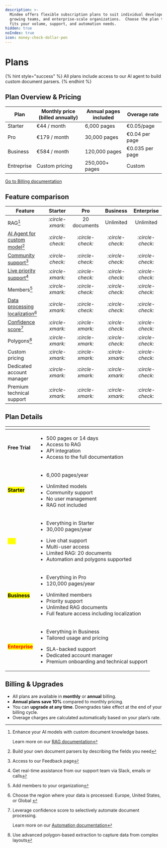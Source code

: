 ```yaml
---
description: >-
  Mindee offers flexible subscription plans to suit individual developers,
  growing teams, and enterprise-scale organizations.  Choose the plan that best
  fits your volume, support, and automation needs.
hidden: true
noIndex: true
icon: money-check-dollar-pen
---
```


# Plans

{% hint style="success" %}
All plans include access to our AI agent to build custom document parsers.
{% endhint %}

## Plan Overview & Pricing

| Plan       | Monthly price (billed annually) | Annual pages included | Overage rate    |
| ---------- | ------------------------------- | --------------------- | --------------- |
| Starter    | €44 / month                     | 6,000 pages           | €0.05/page      |
| Pro        | €179 / month                    | 30,000 pages          | €0.04 per page  |
| Business   | €584 / month                    | 120,000 pages         | €0.035 per page |
| Entreprise | Custom pricing                  | 250,000+ pages        | Custom          |

<a href="billing.md" class="button primary">Go to Billing documentation</a>

## Feature comparison

| Feature                                                |                    Starter                    |                      Pro                      |                    Business                   |                   Enterprise                  |
| ------------------------------------------------------ | :-------------------------------------------: | :-------------------------------------------: | :-------------------------------------------: | :-------------------------------------------: |
| RAG[^1]                                                | <i class="fa-circle-xmark">:circle-xmark:</i> |                  20 documents                 |                   Unlimited                   |                   Unlimited                   |
| [AI Agent for custom model](#user-content-fn-2)[^2]    | <i class="fa-circle-check">:circle-check:</i> | <i class="fa-circle-check">:circle-check:</i> | <i class="fa-circle-check">:circle-check:</i> | <i class="fa-circle-check">:circle-check:</i> |
| [Community support](#user-content-fn-3)[^3]            | <i class="fa-circle-check">:circle-check:</i> | <i class="fa-circle-check">:circle-check:</i> | <i class="fa-circle-check">:circle-check:</i> | <i class="fa-circle-check">:circle-check:</i> |
| [Live priority support](#user-content-fn-4)[^4]        | <i class="fa-circle-xmark">:circle-xmark:</i> | <i class="fa-circle-check">:circle-check:</i> | <i class="fa-circle-check">:circle-check:</i> | <i class="fa-circle-check">:circle-check:</i> |
| Members[^5]                                            | <i class="fa-circle-xmark">:circle-xmark:</i> | <i class="fa-circle-check">:circle-check:</i> | <i class="fa-circle-check">:circle-check:</i> | <i class="fa-circle-check">:circle-check:</i> |
| [Data processing localization](#user-content-fn-6)[^6] | <i class="fa-circle-xmark">:circle-xmark:</i> | <i class="fa-circle-check">:circle-check:</i> | <i class="fa-circle-check">:circle-check:</i> | <i class="fa-circle-check">:circle-check:</i> |
| [Confidence score](#user-content-fn-7)[^7]             | <i class="fa-circle-xmark">:circle-xmark:</i> | <i class="fa-circle-xmark">:circle-xmark:</i> | <i class="fa-circle-check">:circle-check:</i> | <i class="fa-circle-check">:circle-check:</i> |
| Polygons[^8]                                           | <i class="fa-circle-xmark">:circle-xmark:</i> | <i class="fa-circle-xmark">:circle-xmark:</i> | <i class="fa-circle-check">:circle-check:</i> | <i class="fa-circle-check">:circle-check:</i> |
| Custom pricing                                         | <i class="fa-circle-xmark">:circle-xmark:</i> | <i class="fa-circle-xmark">:circle-xmark:</i> | <i class="fa-circle-xmark">:circle-xmark:</i> | <i class="fa-circle-check">:circle-check:</i> |
| Dedicated account manager                              | <i class="fa-circle-xmark">:circle-xmark:</i> | <i class="fa-circle-xmark">:circle-xmark:</i> | <i class="fa-circle-xmark">:circle-xmark:</i> | <i class="fa-circle-check">:circle-check:</i> |
| Premium technical support                              | <i class="fa-circle-xmark">:circle-xmark:</i> | <i class="fa-circle-xmark">:circle-xmark:</i> | <i class="fa-circle-xmark">:circle-xmark:</i> | <i class="fa-circle-check">:circle-check:</i> |

## Plan Details

<table data-view="cards" data-full-width="false"><thead><tr><th></th><th></th></tr></thead><tbody><tr><td><strong>Free Trial</strong></td><td><ul><li>500 pages or 14 days</li><li>Access to RAG</li><li>API integration</li><li>Access to the full documentation</li></ul></td></tr><tr><td><mark style="color:$primary;"><strong>Starter</strong></mark></td><td><ul><li>6,000 pages/year</li></ul><ul><li>Unlimited models</li><li>Community support</li><li>No user management</li><li>RAG not included</li></ul></td></tr><tr><td><mark style="color:yellow;"><strong>Pro</strong></mark></td><td><ul><li>Everything in Starter</li><li>30,000 pages/year</li></ul><ul><li>Live chat support</li><li>Multi-user access</li><li>Limited RAG: 20 documents</li><li>Automation and polygons supported</li></ul></td></tr><tr><td><mark style="color:$success;"><strong>Business</strong></mark></td><td><ul><li>Everything in Pro</li><li>120,000 pages/year</li></ul><ul><li>Unlimited members</li><li>Priority support</li><li>Unlimited RAG documents</li><li>Full feature access including localization</li></ul></td></tr><tr><td><mark style="color:red;"><strong>Enterprise</strong></mark></td><td><ul><li>Everything in Business</li><li>Tailored usage and pricing</li></ul><ul><li>SLA-backed support</li><li>Dedicated account manager</li><li>Premium onboarding and technical support</li></ul></td></tr></tbody></table>



## Billing & Upgrades

* All plans are available in **monthly** or **annual** billing.
* **Annual plans save 10%** compared to monthly pricing.
* You can **upgrade at any time**. Downgrades take effect at the end of your billing cycle.
* Overage charges are calculated automatically based on your plan’s rate.

[^1]: Enhance your AI models with custom document knowledge bases.

    Learn more on our [RAG documentation](https://docs.mindee.com/models/improving-accuracy)

[^2]: Build your own document parsers by describing the fields you need

[^3]: Access to our Feedback page

[^4]: Get real-time assistance from our support team via Slack, emails or calls

[^5]: Add members to your organization

[^6]: Choose the region where your data is processed: Europe, United States, or Global&#x20;

[^7]: Leverage confidence score to selectively automate document processing.



    Learn more on our [Automation documentation](../models/automation-confidence-score.md)

[^8]: Use advanced polygon-based extraction to capture data from complex layouts
